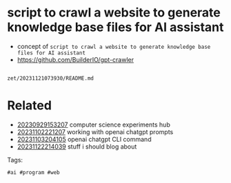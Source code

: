 # script to crawl a website to generate knowledge base files for AI assistant

- concept of `script to crawl a website to generate knowledge base files for AI assistant`
- https://github.com/BuilderIO/gpt-crawler

```
```

` zet/20231121073930/README.md `

# Related

- [20230929153207](/zet/20230929153207/README.md) computer science experiments hub
- [20231102221207](/zet/20231102221207/README.md) working with openai chatgpt prompts
- [20231103204105](/zet/20231103204105/README.md) openai chatgpt CLI command
- [20231122214039](/zet/20231122214039/README.md) stuff i should blog about

Tags:

    #ai #program #web
